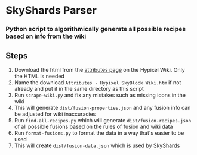 # SkyShards Parser
### Python script to algorithmically generate all possible recipes based on info from the wiki
## Steps
1. Download the html from the [attributes page](https://wiki.hypixel.net/Attributes) on the Hypixel Wiki. Only the HTML is needed
2. Name the download `Attributes - Hypixel SkyBlock Wiki.htm` if not already and put it in the same directory as this script
3. Run `scrape-wiki.py` and fix any mistakes such as missing icons in the wiki
4. This will generate `dist/fusion-properties.json` and any fusion info can be adjusted for wiki inaccuracies
5. Run `find-all-recipes.py` which will generate `dist/fusion-recipes.json` of all possible fusions based on the rules of fusion and wiki data
6. Run `format-fusions.py` to format the data in a way that's easier to be used
7. This will create `dist/fusion-data.json` which is used by [SkyShards](https://skyshards.com)